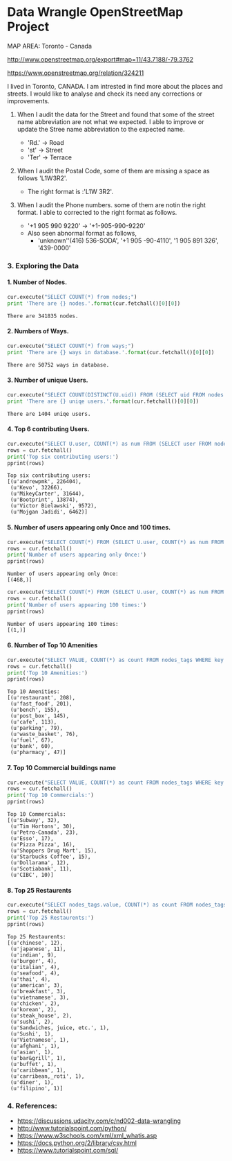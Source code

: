 
# Data Wrangle OpenStreetMap Project

MAP AREA: Toronto - Canada

http://www.openstreetmap.org/export#map=11/43.7188/-79.3762

https://www.openstreetmap.org/relation/324211

I lived in Toronto, CANADA. I am intrested in find more about the places and streets.  I would like to analyse and check its need any corrections or improvements.

1. When I audit the data for the Street and found that some of the street name abbreviation are not what we expected. I able to improve or update the Stree name abbreviation to the expected name.
  
   * 'Rd.' -> Road
   * 'st'  -> Street
   * 'Ter' -> Terrace

2. When I audit the Postal Code, some of them are missing a space as follows 'L1W3R2'. 
   * The right format is :'L1W 3R2'. 

3. When I audit the Phone numbers. some of them are notin the right format. I able to corrected to the right format as follows.
   * '+1 905 990 9220' -> '+1-905-990-9220'
   * Also seen abnormal format as follows,
       * 'unknown''(416) 536-SODA',
                 '+1 905 -90-4110',
                 '1 905 891 326',
                 '439-0000'
                 
### 3. Exploring the Data

#### 1. Number of Nodes.


```python
cur.execute("SELECT COUNT(*) from nodes;")
print 'There are {} nodes.'.format(cur.fetchall()[0][0])
```

    There are 341835 nodes.
    

#### 2. Numbers of Ways.


```python
cur.execute("SELECT COUNT(*) from ways;")
print 'There are {} ways in database.'.format(cur.fetchall()[0][0])
```

    There are 50752 ways in database.
    

#### 3. Number of unique Users.


```python
cur.execute("SELECT COUNT(DISTINCT(U.uid)) FROM (SELECT uid FROM nodes UNION ALL SELECT uid FROM ways) U;") 
print 'There are {} uniqe users.'.format(cur.fetchall()[0][0])

```

    There are 1404 uniqe users.
    

#### 4. Top 6 contributing Users.


```python
cur.execute("SELECT U.user, COUNT(*) as num FROM (SELECT user FROM nodes UNION ALL SELECT user FROM ways) U GROUP BY U.user ORDER BY num DESC LIMIT 6;")
rows = cur.fetchall()
print('Top six contributing users:')
pprint(rows)
```

    Top six contributing users:
    [(u'andrewpmk', 226404),
     (u'Kevo', 32266),
     (u'MikeyCarter', 31644),
     (u'Bootprint', 13874),
     (u'Victor Bielawski', 9572),
     (u'Mojgan Jadidi', 6462)]
  
   

#### 5. Number of users appearing only Once and 100 times.


```python
cur.execute("SELECT COUNT(*) FROM (SELECT U.user, COUNT(*) as num FROM (SELECT user FROM nodes UNION ALL SELECT user FROM ways) U GROUP BY U.user HAVING num=1) u;")
rows = cur.fetchall()
print('Number of users appearing only Once:')
pprint(rows)
```

    Number of users appearing only Once:
    [(468,)]
    


```python
cur.execute("SELECT COUNT(*) FROM (SELECT U.user, COUNT(*) as num FROM (SELECT user FROM nodes UNION ALL SELECT user FROM ways) U GROUP BY U.user HAVING num=100) u;")
rows = cur.fetchall()
print('Number of users appearing 100 times:')
pprint(rows)
```

    Number of users appearing 100 times:
    [(1,)]
    

#### 6. Number of Top 10 Amenities


```python
cur.execute("SELECT VALUE, COUNT(*) as count FROM nodes_tags WHERE key ='amenity' GROUP BY value ORDER BY count DESC LIMIT 10;")
rows = cur.fetchall()
print('Top 10 Amenities:')
pprint(rows)
```

    Top 10 Amenities:
    [(u'restaurant', 208),
     (u'fast_food', 201),
     (u'bench', 155),
     (u'post_box', 145),
     (u'cafe', 113),
     (u'parking', 79),
     (u'waste_basket', 76),
     (u'fuel', 67),
     (u'bank', 60),
     (u'pharmacy', 47)]
    

#### 7. Top 10 Commercial buildings name


```python
cur.execute("SELECT VALUE, COUNT(*) as count FROM nodes_tags WHERE key = 'name' GROUP BY value ORDER BY count DESC LIMIT 10;")
rows = cur.fetchall()
print('Top 10 Commercials:')
pprint(rows)
```

    Top 10 Commercials:
    [(u'Subway', 32),
     (u'Tim Hortons', 30),
     (u'Petro-Canada', 23),
     (u'Esso', 17),
     (u'Pizza Pizza', 16),
     (u'Shoppers Drug Mart', 15),
     (u'Starbucks Coffee', 15),
     (u'Dollarama', 12),
     (u'Scotiabank', 11),
     (u'CIBC', 10)]
    

#### 8. Top 25 Restaurents


```python
cur.execute("SELECT nodes_tags.value, COUNT(*) as count FROM nodes_tags JOIN (SELECT DISTINCT(id) FROM nodes_tags WHERE value='restaurant') rest ON nodes_tags.id=rest.id WHERE nodes_tags.key='cuisine' GROUP BY nodes_tags.value ORDER BY count DESC LIMIT 25;")
rows = cur.fetchall()
print('Top 25 Restaurents:')
pprint(rows)
```

    Top 25 Restaurents:
    [(u'chinese', 12),
     (u'japanese', 11),
     (u'indian', 9),
     (u'burger', 4),
     (u'italian', 4),
     (u'seafood', 4),
     (u'thai', 4),
     (u'american', 3),
     (u'breakfast', 3),
     (u'vietnamese', 3),
     (u'chicken', 2),
     (u'korean', 2),
     (u'steak_house', 2),
     (u'sushi', 2),
     (u'Sandwiches, juice, etc.', 1),
     (u'Sushi', 1),
     (u'Vietnamese', 1),
     (u'afghani', 1),
     (u'asian', 1),
     (u'bar&grill', 1),
     (u'buffet', 1),
     (u'caribbean', 1),
     (u'carribean,_roti', 1),
     (u'diner', 1),
     (u'filipino', 1)]
    

### 4. References:

* https://discussions.udacity.com/c/nd002-data-wrangling
* http://www.tutorialspoint.com/python/
* https://www.w3schools.com/xml/xml_whatis.asp
* https://docs.python.org/2/library/csv.html
* https://www.tutorialspoint.com/sql/
